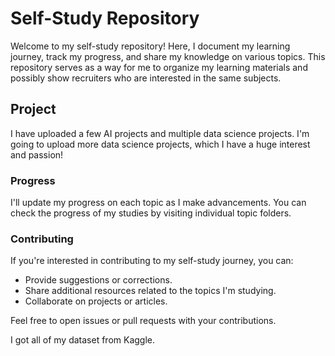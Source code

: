 # Self-Study Repository

Welcome to my self-study repository! Here, I document my learning journey, track my progress, and share my knowledge on various topics. 
This repository serves as a way for me to organize my learning materials and possibly show recruiters who are interested in the same subjects.

## Project

I have uploaded a few AI projects and multiple data science projects. I'm going to upload more data science projects, which I have a huge interest and passion!

### Progress

I'll update my progress on each topic as I make advancements. You can check the progress of my studies by visiting individual topic folders.

### Contributing

If you're interested in contributing to my self-study journey, you can:

- Provide suggestions or corrections.
- Share additional resources related to the topics I'm studying.
- Collaborate on projects or articles.

Feel free to open issues or pull requests with your contributions.

I got all of my dataset from Kaggle. 

